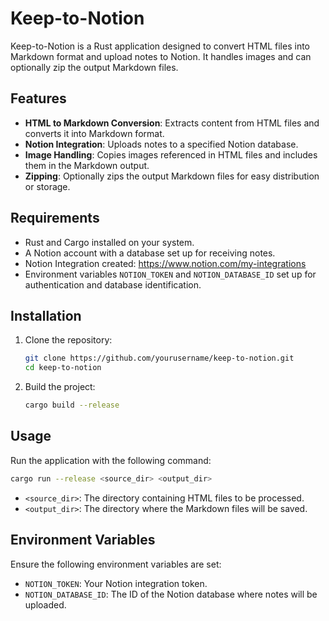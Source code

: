 # Keep-to-Notion

Keep-to-Notion is a Rust application designed to convert HTML files into Markdown format and upload notes to Notion. It handles images and can optionally zip the output Markdown files.

## Features

- **HTML to Markdown Conversion**: Extracts content from HTML files and converts it into Markdown format.
- **Notion Integration**: Uploads notes to a specified Notion database.
- **Image Handling**: Copies images referenced in HTML files and includes them in the Markdown output.
- **Zipping**: Optionally zips the output Markdown files for easy distribution or storage.

## Requirements

- Rust and Cargo installed on your system.
- A Notion account with a database set up for receiving notes. 
- Notion Integration created: https://www.notion.com/my-integrations
- Environment variables `NOTION_TOKEN` and `NOTION_DATABASE_ID` set up for authentication and database identification.

## Installation

1. Clone the repository:
   ```bash
   git clone https://github.com/yourusername/keep-to-notion.git
   cd keep-to-notion
   ```

2. Build the project:
   ```bash
   cargo build --release
   ```

## Usage

Run the application with the following command:

```bash
cargo run --release <source_dir> <output_dir>
```

- `<source_dir>`: The directory containing HTML files to be processed.
- `<output_dir>`: The directory where the Markdown files will be saved.

## Environment Variables

Ensure the following environment variables are set:

- `NOTION_TOKEN`: Your Notion integration token.
- `NOTION_DATABASE_ID`: The ID of the Notion database where notes will be uploaded.